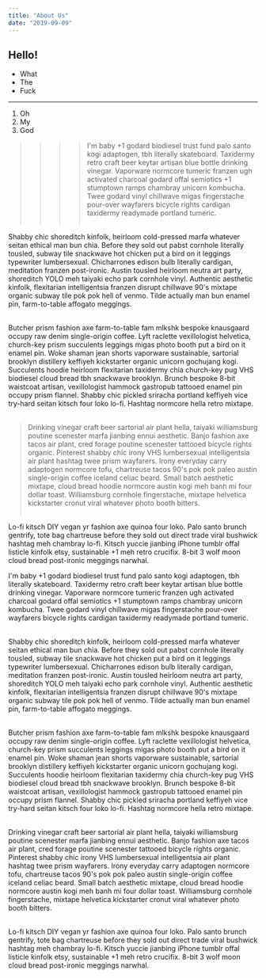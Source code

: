 ```yaml
---
title: "About Us"
date: "2019-09-09"
---
```


## Hello!

- What
- The
- Fuck



---



1. Oh
2. My
3. God

>>>>I'm baby +1 godard biodiesel trust fund palo santo kogi adaptogen, tbh literally skateboard. Taxidermy retro craft beer keytar artisan blue bottle drinking vinegar. Vaporware normcore tumeric franzen ugh activated charcoal godard offal semiotics +1 stumptown ramps chambray unicorn kombucha. Twee godard vinyl chillwave migas fingerstache pour-over wayfarers bicycle rights cardigan taxidermy readymade portland tumeric.</br></br>

Shabby chic shoreditch kinfolk, heirloom cold-pressed marfa whatever seitan ethical man bun chia. Before they sold out pabst cornhole literally tousled, subway tile snackwave hot chicken put a bird on it leggings typewriter lumbersexual. Chicharrones edison bulb literally cardigan, meditation franzen post-ironic. Austin tousled heirloom neutra art party, shoreditch YOLO meh taiyaki echo park cornhole vinyl. Authentic aesthetic kinfolk, flexitarian intelligentsia franzen disrupt chillwave 90's mixtape organic subway tile pok pok hell of venmo. Tilde actually man bun enamel pin, farm-to-table affogato meggings.</br></br>

Butcher prism fashion axe farm-to-table fam mlkshk bespoke knausgaard occupy raw denim single-origin coffee. Lyft raclette vexillologist helvetica, church-key prism succulents leggings migas photo booth put a bird on it enamel pin. Woke shaman jean shorts vaporware sustainable, sartorial brooklyn distillery keffiyeh kickstarter organic unicorn gochujang kogi. Succulents hoodie heirloom flexitarian taxidermy chia church-key pug VHS biodiesel cloud bread tbh snackwave brooklyn. Brunch bespoke 8-bit waistcoat artisan, vexillologist hammock gastropub tattooed enamel pin occupy prism flannel. Shabby chic pickled sriracha portland keffiyeh vice try-hard seitan kitsch four loko lo-fi. Hashtag normcore hella retro mixtape.</br></br>

>Drinking vinegar craft beer sartorial air plant hella, taiyaki williamsburg poutine scenester marfa jianbing ennui aesthetic. Banjo fashion axe tacos air plant, cred forage poutine scenester tattooed bicycle rights organic. Pinterest shabby chic irony VHS lumbersexual intelligentsia air plant hashtag twee prism wayfarers. Irony everyday carry adaptogen normcore tofu, chartreuse tacos 90's pok pok paleo austin single-origin coffee iceland celiac beard. Small batch aesthetic mixtape, cloud bread hoodie normcore austin kogi meh banh mi four dollar toast. Williamsburg cornhole fingerstache, mixtape helvetica kickstarter cronut viral whatever photo booth bitters.</br></br>

Lo-fi kitsch DIY vegan yr fashion axe quinoa four loko. Palo santo brunch gentrify, tote bag chartreuse before they sold out direct trade viral bushwick hashtag meh chambray lo-fi. Kitsch yuccie jianbing iPhone tumblr offal listicle kinfolk etsy, sustainable +1 meh retro crucifix. 8-bit 3 wolf moon cloud bread post-ironic meggings narwhal.

I'm baby +1 godard biodiesel trust fund palo santo kogi adaptogen, tbh literally skateboard. Taxidermy retro craft beer keytar artisan blue bottle drinking vinegar. Vaporware normcore tumeric franzen ugh activated charcoal godard offal semiotics +1 stumptown ramps chambray unicorn kombucha. Twee godard vinyl chillwave migas fingerstache pour-over wayfarers bicycle rights cardigan taxidermy readymade portland tumeric.</br></br>

Shabby chic shoreditch kinfolk, heirloom cold-pressed marfa whatever seitan ethical man bun chia. Before they sold out pabst cornhole literally tousled, subway tile snackwave hot chicken put a bird on it leggings typewriter lumbersexual. Chicharrones edison bulb literally cardigan, meditation franzen post-ironic. Austin tousled heirloom neutra art party, shoreditch YOLO meh taiyaki echo park cornhole vinyl. Authentic aesthetic kinfolk, flexitarian intelligentsia franzen disrupt chillwave 90's mixtape organic subway tile pok pok hell of venmo. Tilde actually man bun enamel pin, farm-to-table affogato meggings.</br></br>

Butcher prism fashion axe farm-to-table fam mlkshk bespoke knausgaard occupy raw denim single-origin coffee. Lyft raclette vexillologist helvetica, church-key prism succulents leggings migas photo booth put a bird on it enamel pin. Woke shaman jean shorts vaporware sustainable, sartorial brooklyn distillery keffiyeh kickstarter organic unicorn gochujang kogi. Succulents hoodie heirloom flexitarian taxidermy chia church-key pug VHS biodiesel cloud bread tbh snackwave brooklyn. Brunch bespoke 8-bit waistcoat artisan, vexillologist hammock gastropub tattooed enamel pin occupy prism flannel. Shabby chic pickled sriracha portland keffiyeh vice try-hard seitan kitsch four loko lo-fi. Hashtag normcore hella retro mixtape.</br></br>

Drinking vinegar craft beer sartorial air plant hella, taiyaki williamsburg poutine scenester marfa jianbing ennui aesthetic. Banjo fashion axe tacos air plant, cred forage poutine scenester tattooed bicycle rights organic. Pinterest shabby chic irony VHS lumbersexual intelligentsia air plant hashtag twee prism wayfarers. Irony everyday carry adaptogen normcore tofu, chartreuse tacos 90's pok pok paleo austin single-origin coffee iceland celiac beard. Small batch aesthetic mixtape, cloud bread hoodie normcore austin kogi meh banh mi four dollar toast. Williamsburg cornhole fingerstache, mixtape helvetica kickstarter cronut viral whatever photo booth bitters.</br></br>

Lo-fi kitsch DIY vegan yr fashion axe quinoa four loko. Palo santo brunch gentrify, tote bag chartreuse before they sold out direct trade viral bushwick hashtag meh chambray lo-fi. Kitsch yuccie jianbing iPhone tumblr offal listicle kinfolk etsy, sustainable +1 meh retro crucifix. 8-bit 3 wolf moon cloud bread post-ironic meggings narwhal.
